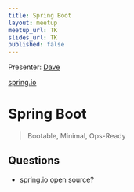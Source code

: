 ```yaml
---
title: Spring Boot
layout: meetup
meetup_url: TK
slides_url: TK
published: false
---
```


Presenter: [Dave]()

[spring.io](https://spring.io)

# Spring Boot

> Bootable, Minimal, Ops-Ready

## Questions

- spring.io open source?



